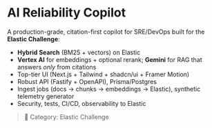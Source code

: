 # AI Reliability Copilot

A production-grade, citation-first copilot for SRE/DevOps built for the **Elastic Challenge**:
- **Hybrid Search** (BM25 + vectors) on Elastic
- **Vertex AI** for embeddings + optional rerank; **Gemini** for RAG that answers *only* from citations
- Top-tier UI (Next.js + Tailwind + shadcn/ui + Framer Motion)
- Robust API (Fastify + OpenAPI), Prisma/Postgres
- Ingest jobs (docs → chunks → embeddings → Elastic), synthetic telemetry generator
- Security, tests, CI/CD, observability to Elastic

> 🚩 Category: Elastic Challenge
